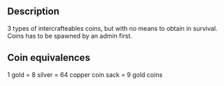 ## Description

3 types of  intercrafteables coins, but with no means to obtain in survival.
Coins has to be spawned by an admin first.

## Coin equivalences

1 gold = 8 silver = 64 copper
coin sack = 9 gold coins
